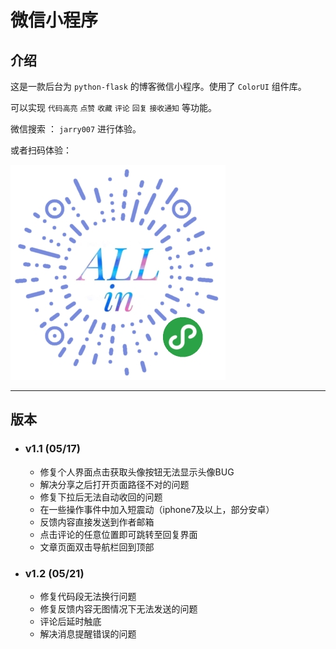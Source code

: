 # 微信小程序

## 介绍

这是一款后台为 `python-flask` 的博客微信小程序。使用了 `ColorUI` 组件库。

可以实现 `代码高亮` `点赞` `收藏` `评论` `回复` `接收通知` 等功能。

微信搜索 ： `jarry007` 进行体验。

或者扫码体验：

<img src="scan.jpg">

---

## 版本

- ### v1.1 (05/17)

   - 修复个人界面点击获取头像按钮无法显示头像BUG
   - 解决分享之后打开页面路径不对的问题
   - 修复下拉后无法自动收回的问题
   - 在一些操作事件中加入短震动（iphone7及以上，部分安卓）
   - 反馈内容直接发送到作者邮箱
   - 点击评论的任意位置即可跳转至回复界面
   - 文章页面双击导航栏回到顶部
   
- ### v1.2 (05/21)

   - 修复代码段无法换行问题
   - 修复反馈内容无图情况下无法发送的问题
   - 评论后延时触底
   - 解决消息提醒错误的问题
   
   





